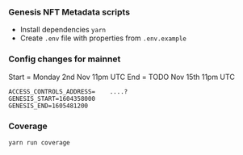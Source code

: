 ### Genesis NFT Metadata scripts

* Install dependencies `yarn`
* Create `.env` file with properties from `.env.example` 

### Config changes for mainnet

Start = Monday 2nd Nov 11pm UTC
End = TODO Nov 15th 11pm UTC

```
ACCESS_CONTROLS_ADDRESS=    ....?
GENESIS_START=1604358000
GENESIS_END=1605481200
```

### Coverage

```
yarn run coverage
```
